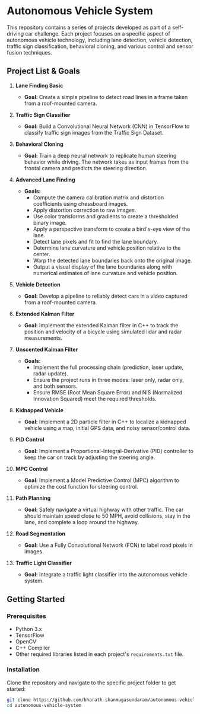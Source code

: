 # Autonomous Vehicle System

This repository contains a series of projects developed as part of a self-driving car challenge. Each project focuses on a specific aspect of autonomous vehicle technology, including lane detection, vehicle detection, traffic sign classification, behavioral cloning, and various control and sensor fusion techniques.

## Project List & Goals

1. **Lane Finding Basic**
   - **Goal:** Create a simple pipeline to detect road lines in a frame taken from a roof-mounted camera.

2. **Traffic Sign Classifier**
   - **Goal:** Build a Convolutional Neural Network (CNN) in TensorFlow to classify traffic sign images from the Traffic Sign Dataset.

3. **Behavioral Cloning**
   - **Goal:** Train a deep neural network to replicate human steering behavior while driving. The network takes as input frames from the frontal camera and predicts the steering direction.

4. **Advanced Lane Finding**
   - **Goals:**
     - Compute the camera calibration matrix and distortion coefficients using chessboard images.
     - Apply distortion correction to raw images.
     - Use color transforms and gradients to create a thresholded binary image.
     - Apply a perspective transform to create a bird's-eye view of the lane.
     - Detect lane pixels and fit to find the lane boundary.
     - Determine lane curvature and vehicle position relative to the center.
     - Warp the detected lane boundaries back onto the original image.
     - Output a visual display of the lane boundaries along with numerical estimates of lane curvature and vehicle position.

5. **Vehicle Detection**
   - **Goal:** Develop a pipeline to reliably detect cars in a video captured from a roof-mounted camera.

6. **Extended Kalman Filter**
   - **Goal:** Implement the extended Kalman filter in C++ to track the position and velocity of a bicycle using simulated lidar and radar measurements.

7. **Unscented Kalman Filter**
   - **Goals:**
     - Implement the full processing chain (prediction, laser update, radar update).
     - Ensure the project runs in three modes: laser only, radar only, and both sensors.
     - Ensure RMSE (Root Mean Square Error) and NIS (Normalized Innovation Squared) meet the required thresholds.

8. **Kidnapped Vehicle**
   - **Goal:** Implement a 2D particle filter in C++ to localize a kidnapped vehicle using a map, initial GPS data, and noisy sensor/control data.

9. **PID Control**
   - **Goal:** Implement a Proportional-Integral-Derivative (PID) controller to keep the car on track by adjusting the steering angle.

10. **MPC Control**
    - **Goal:** Implement a Model Predictive Control (MPC) algorithm to optimize the cost function for steering control.

11. **Path Planning**
    - **Goal:** Safely navigate a virtual highway with other traffic. The car should maintain speed close to 50 MPH, avoid collisions, stay in the lane, and complete a loop around the highway.

12. **Road Segmentation**
    - **Goal:** Use a Fully Convolutional Network (FCN) to label road pixels in images.

13. **Traffic Light Classifier**
    - **Goal:** Integrate a traffic light classifier into the autonomous vehicle system.

## Getting Started

### Prerequisites

- Python 3.x
- TensorFlow
- OpenCV
- C++ Compiler
- Other required libraries listed in each project's `requirements.txt` file.

### Installation

Clone the repository and navigate to the specific project folder to get started:

```bash
git clone https://github.com/bharath-shanmugasundaram/autonomous-vehicle-system.git
cd autonomous-vehicle-system
